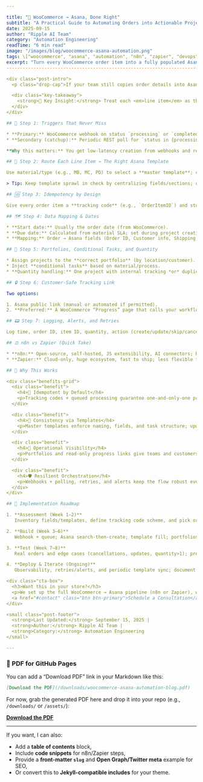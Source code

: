 ```yaml
---

title: "🧩 WooCommerce → Asana, Done Right"
subtitle: "A Practical Guide to Automating Orders into Actionable Projects"
date: 2025-09-15
author: "Ripple AI Team"
category: "Automation Engineering"
readTime: "6 min read"
image: "/images/blog/woocommerce-asana-automation.png"
tags: \["woocommerce", "asana", "automation", "n8n", "zapier", "devops"]
excerpt: "Turn every WooCommerce order item into a fully populated Asana project—with idempotent processing, template-driven tasks, portfolio assignment, and safe customer tracking links."
--------------------------------------------------------------------------------------------------------------------------------------------------------------------------------------------

<div class="post-intro">
  <p class="drop-cap">If your team still copies order details into Asana by hand, you're leaking time and risking errors. This field-tested playbook shows how to convert paid WooCommerce orders into production-grade Asana projects—reliably, idempotently, and with customer-safe progress tracking.</p>

  <div class="key-takeaway">
    <strong>🔑 Key Insight:</strong> Treat each <em>line item</em> as the unit of work. Use a unique tracking code, a master template per material, and a queue-based orchestrator (n8n/Zapier) to guarantee one-and-only-one project per item.:contentReference[oaicite:0]{index=0}
  </div>
</div>

## 🔔 Step 1: Triggers That Never Miss

* **Primary:** WooCommerce webhook on status `processing` or `completed` (paid).
* **Secondary (catchup):** Periodic REST poll for `status in {processing, completed}` after a timestamp to backfill misses.

**Why this matters:** You get low-latency creation from webhooks and resilience from polling.

## 🧭 Step 2: Route Each Line Item → The Right Asana Template

Use material/type (e.g., MB, MC, PD) to select a **master template**; create one project **per line item** (not per order). Autofill customer info, address, add-ons, and attach conditional tasks (e.g., Fill/Weight, Digital Sculpting, Patination/Polishing).

> Tip: Keep template sprawl in check by centralizing fields/sections; update templates and sync existing projects when they evolve.

## 🆔 Step 3: Idempotency by Design

Give every order item a **tracking code** (e.g., `OrderItemID`) and store it in the Asana project (name, description, or custom field). On processing, **search Asana for that code**—if found, **skip** creation; if not, **create**. Queue items so “check-then-create” runs sequentially and stays race-free.

## 🗺️ Step 4: Data Mapping & Dates

* **Start date:** Usually the order date (from WooCommerce).
* **Due date:** Calculated from material SLA; set during project creation or via update step.
* **Mapping:** Order → Asana fields (Order ID, Customer info, Shipping, Add-ons → tasks/sections).

## 🧩 Step 5: Portfolios, Conditional Tasks, and Quantity

* Assign projects to the **correct portfolio** (by location/customer).
* Inject **conditional tasks** based on material/process.
* **Quantity handling:** One project with internal tracking *or* duplicate projects with suffixes (`#1`, `#2`)—choose per ops preference.

## 🔒 Step 6: Customer-Safe Tracking Link

Two options:

1. Asana public link (manual or automated if permitted).
2. **Preferred:** A WooCommerce “Progress” page that calls your workflow/API, fetches Asana status by tracking code, and renders it read-only—no Asana exposure needed. Save the URL back to the order meta.

## 📟 Step 7: Logging, Alerts, and Retries

Log time, order ID, item ID, quantity, action (create/update/skip/cancel), project ID, status, message—into Google Sheets or your data store; send Slack/Email alerts on failures; rely on n8n execution logs and step-level retries. Add unique IDs inside Asana for disaster recovery matching.

## ⚖️ n8n vs Zapier (Quick Take)

* **n8n:** Open-source, self-hosted, JS extensibility, AI connectors; best for privacy and scale; needs more engineering.
* **Zapier:** Cloud-only, huge ecosystem, fast to ship; less flexible for heavy custom logic; costs scale with usage.

## 🎯 Why This Works

<div class="benefits-grid">
  <div class="benefit">
    <h4>🧱 Idempotent by Default</h4>
    <p>Tracking codes + queued processing guarantee one-and-only-one project per line item.</p>
  </div>

  <div class="benefit">
    <h4>📐 Consistency via Templates</h4>
    <p>Master templates enforce naming, fields, and task structure; updates propagate to active work.</p>
  </div>

  <div class="benefit">
    <h4>🔭 Operational Visibility</h4>
    <p>Portfolios and read-only progress links give teams and customers clear, safe status views.</p>
  </div>

  <div class="benefit">
    <h4>🛡️ Resilient Orchestration</h4>
    <p>Webhooks + polling, retries, and alerts keep the flow robust even on bad days.</p>
  </div>
</div>

## 🚀 Implementation Roadmap

1. **Assessment (Week 1–2)**
   Inventory fields/templates, define tracking code scheme, and pick orchestrator (n8n/Zapier).

2. **Build (Week 3–6)**
   Webhook + queue; Asana search-then-create; template fill; portfolios; conditional tasks; writeback of tracking URL.

3. **Test (Week 7–8)**
   Real orders and edge cases (cancellations, updates, quantity>1); prove idempotency; validate SLAs and dates.

4. **Deploy & Iterate (Ongoing)**
   Observability, retries/alerts, and periodic template sync; document and train ops.

<div class="cta-box">
  <h3>Want this in your store?</h3>
  <p>We set up the full WooCommerce → Asana pipeline (n8n or Zapier), with idempotency, templates, and safe tracking—ready for production.</p>
  <a href="#contact" class="btn btn-primary">Schedule a Consultation</a>
</div>

<small class="post-footer">
  <strong>Last Updated:</strong> September 15, 2025 | 
  <strong>Author:</strong> Ripple AI Team | 
  <strong>Category:</strong> Automation Engineering
</small>

---
```


### 🔗 PDF for GitHub Pages

You can add a “Download PDF” link in your Markdown like this:

```markdown
[Download the PDF](/downloads/woocommerce-asana-automation-blog.pdf)
```

For now, grab the generated PDF here and drop it into your repo (e.g., `/downloads/` or `/assets/`):

**[Download the PDF](sandbox:/mnt/data/woocommerce-asana-automation-blog.pdf)**

---

If you want, I can also:

* Add a **table of contents** block,
* Include **code snippets** for n8n/Zapier steps,
* Provide a **front-matter `slug`** and **Open Graph/Twitter meta** example for SEO,
* Or convert this to **Jekyll-compatible includes** for your theme.
